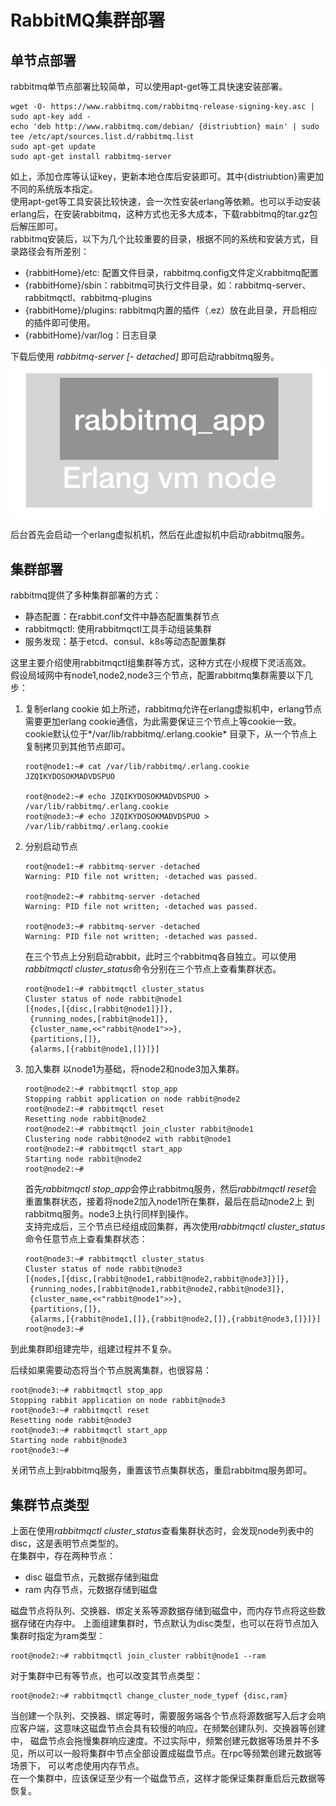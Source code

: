 # RabbitMQ集群部署

## 单节点部署
rabbitmq单节点部署比较简单，可以使用apt-get等工具快速安装部署。

```
wget -O- https://www.rabbitmq.com/rabbitmq-release-signing-key.asc | sudo apt-key add -
echo 'deb http://www.rabbitmq.com/debian/ {distriubtion} main' | sudo tee /etc/apt/sources.list.d/rabbitmq.list
sudo apt-get update
sudo apt-get install rabbitmq-server
```
如上，添加仓库等认证key，更新本地仓库后安装即可。其中{distriubtion}需更加不同的系统版本指定。  
使用apt-get等工具安装比较快速，会一次性安装erlang等依赖。也可以手动安装erlang后，在安装rabbitmq，这种方式也无多大成本，下载rabbitmq的tar.gz包
后解压即可。   
rabbitmq安装后，以下为几个比较重要的目录，根据不同的系统和安装方式，目录路径会有所差别：    
- {rabbitHome}/etc: 配置文件目录，rabbitmq.config文件定义rabbitmq配置
- {rabbitHome}/sbin：rabbitmq可执行文件目录，如：rabbitmq-server、rabbitmqctl、rabbitmq-plugins
- {rabbitHome}/plugins: rabbitmq内置的插件（.ez）放在此目录，开启相应的插件即可使用。
- {rabbitHome}/var/log：日志目录

下载后使用 *rabbitmq-server \[- detached]* 即可启动rabbitmq服务。
![](img/cluster/rabbit-single-node.png)

后台首先会启动一个erlang虚拟机机，然后在此虚拟机中启动rabbitmq服务。  

## 集群部署
rabbitmq提供了多种集群部署的方式：  
- 静态配置：在rabbit.conf文件中静态配置集群节点
- rabbitmqctl: 使用rabbitmqctl工具手动组装集群
- 服务发现：基于etcd、consul、k8s等动态配置集群

这里主要介绍使用rabbitmqctl组集群等方式，这种方式在小规模下灵活高效。  
假设局域网中有node1,node2,node3三个节点，配置rabbitmq集群需要以下几步：
1. 复制erlang cookie
    如上所述，rabbitmq允许在erlang虚拟机中，erlang节点需要更加erlang cookie通信，为此需要保证三个节点上等cookie一致。cookie默认位于*/var/lib/rabbitmq/.erlang.cookie*
    目录下，从一个节点上复制拷贝到其他节点即可。
    
    ```
    root@node1:~# cat /var/lib/rabbitmq/.erlang.cookie 
    JZQIKYDOSOKMADVDSPUO
    
    root@node2:~# echo JZQIKYDOSOKMADVDSPUO > /var/lib/rabbitmq/.erlang.cookie
    root@node3:~# echo JZQIKYDOSOKMADVDSPUO > /var/lib/rabbitmq/.erlang.cookie
    ```
2. 分别启动节点
    
    ```
    root@node1:~# rabbitmq-server -detached
    Warning: PID file not written; -detached was passed.
    
    root@node2:~# rabbitmq-server -detached
    Warning: PID file not written; -detached was passed.
    
    root@node3:~# rabbitmq-server -detached
    Warning: PID file not written; -detached was passed.
    ```
    在三个节点上分别启动rabbit，此时三个rabbitmq各自独立。可以使用*rabbitmqctl cluster_status*命令分别在三个节点上查看集群状态。  
    
    ```
    root@node1:~# rabbitmqctl cluster_status
    Cluster status of node rabbit@node1
    [{nodes,[{disc,[rabbit@node1]}]},
     {running_nodes,[rabbit@node1]},
     {cluster_name,<<"rabbit@node1">>},
     {partitions,[]},
     {alarms,[{rabbit@node1,[]}]}]
    ```

3. 加入集群
    以node1为基础，将node2和node3加入集群。
    ```
    root@node2:~# rabbitmqctl stop_app
    Stopping rabbit application on node rabbit@node2
    root@node2:~# rabbitmqctl reset
    Resetting node rabbit@node2
    root@node2:~# rabbitmqctl join_cluster rabbit@node1
    Clustering node rabbit@node2 with rabbit@node1
    root@node2:~# rabbitmqctl start_app
    Starting node rabbit@node2
    root@node2:~#
    ```
    首先*rabbitmqctl stop_app*会停止rabbitmq服务，然后*rabbitmqctl reset*会重置集群状态，接着将node2加入node1所在集群，最后在启动node2上
    到rabbitmq服务。node3上执行同样到操作。  
    支持完成后，三个节点已经组成回集群，再次使用*rabbitmqctl cluster_status*命令任意节点上查看集群状态：
    
    ```
    root@node3:~# rabbitmqctl cluster_status
    Cluster status of node rabbit@node3
    [{nodes,[{disc,[rabbit@node1,rabbit@node2,rabbit@node3]}]},
     {running_nodes,[rabbit@node1,rabbit@node2,rabbit@node3]},
     {cluster_name,<<"rabbit@node1">>},
     {partitions,[]},
     {alarms,[{rabbit@node1,[]},{rabbit@node2,[]},{rabbit@node3,[]}]}]
    root@node3:~# 
    ```

到此集群即组建完毕，组建过程并不复杂。   

后续如果需要动态将当个节点脱离集群，也很容易：
```
root@node3:~# rabbitmqctl stop_app
Stopping rabbit application on node rabbit@node3
root@node3:~# rabbitmqctl reset
Resetting node rabbit@node3
root@node3:~# rabbitmqctl start_app
Starting node rabbit@node3
root@node3:~#
```
关闭节点上到rabbitmq服务，重置该节点集群状态，重启rabbitmq服务即可。


## 集群节点类型
上面在使用*rabbitmqctl cluster_status*查看集群状态时，会发现node列表中的disc，这是表明节点类型的。  
在集群中，存在两种节点：  
- disc 磁盘节点，元数据存储到磁盘
- ram 内存节点，元数据存储到磁盘

磁盘节点将队列、交换器、绑定关系等源数据存储到磁盘中，而内存节点将这些数据存储在内存中。
上面组建集群时，节点默认为disc类型，也可以在将节点加入集群时指定为ram类型：
```
root@node2:~# rabbitmqctl join_cluster rabbit@node1 --ram
```
对于集群中已有等节点，也可以改变其节点类型：
```
root@node2:~# rabbitmqctl change_cluster_node_typef {disc,ram}
```

当创建一个队列、交换器、绑定等时，需要服务端各个节点将源数据写入后才会响应客户端，这意味这磁盘节点会具有较慢的响应。在频繁创建队列、交换器等创建中，
磁盘节点会拖慢集群响应速度。不过实际中，频繁创建元数据等场景并不多见，所以可以一般将集群中节点全部设置成磁盘节点。在rpc等频繁创建元数据等场景下，
可以考虑使用内存节点。   
在一个集群中，应该保证至少有一个磁盘节点，这样才能保证集群重启后元数据等恢复。  

